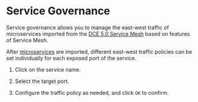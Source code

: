 # Service Governance

Service governance allows you to manage the east-west traffic of microservices imported from the [DCE 5.0 Service Mesh](../../mspider/intro/what.md) based on features of Service Mesh.

After [microservices](service.md) are imported, different east-west traffic policies can be set individually for each exposed port of the service.

1. Click on the service name.

    <!--![](../images/cloudms-traffic01.png)-->

2. Select the target port.

    <!--![](../images/cloudms-traffic02.png)-->

3. Configure the traffic policy as needed, and click `OK` to confirm.

<!-- Specific descriptions of each policy will be added later -->